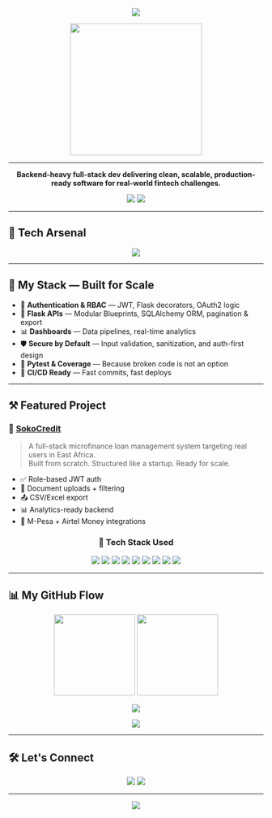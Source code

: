 <!-- Kane7th GitHub Profile README -->

<p align="center">
  <img src="https://readme-typing-svg.herokuapp.com?font=Fira+Code&weight=700&size=26&duration=3000&pause=800&color=F97316&center=true&vCenter=true&width=700&lines=Hey+there%2C+I'm+Kane+%F0%9F%91%8B%F0%9F%8F%BE;Full-Stack+Engineer+%F0%9F%94%A5;Backend+Architect+%7C+Flask+%7C+PostgreSQL;React+%7C+Tailwind+%7C+Redux+Toolkit;Clean+Code+%E2%9C%94%EF%B8%8F+Real+Impact+%E2%9C%A8+No+Excuses" />
</p>

<p align="center">
  <img src="https://media.tenor.com/rePDfDWO3XoAAAAd/hacker-hacking.gif" width="260"/>
</p>

---

<p align="center">
  <b>Backend-heavy full-stack dev delivering clean, scalable, production-ready software for real-world fintech challenges.</b>
</p>

<p align="center">
  <a href="https://github.com/Kane7th"><img src="https://img.shields.io/github/followers/Kane7th?label=Follow&style=social" /></a>
  <a href="#"><img src="https://komarev.com/ghpvc/?username=Kane7th&style=flat&color=orange" /></a>
</p>

---

## 🧠 Tech Arsenal

<p align="center">
  <img src="https://skillicons.dev/icons?i=python,flask,postgresql,react,redux,javascript,tailwind,html,css,docker,git,vscode,postman" />
</p>

---

## 🧱 My Stack — Built for Scale

- 🔐 **Authentication & RBAC** — JWT, Flask decorators, OAuth2 logic
- 🚀 **Flask APIs** — Modular Blueprints, SQLAlchemy ORM, pagination & export
- 📊 **Dashboards** — Data pipelines, real-time analytics
- 🛡 **Secure by Default** — Input validation, sanitization, and auth-first design
- 🧪 **Pytest & Coverage** — Because broken code is not an option
- 🧰 **CI/CD Ready** — Fast commits, fast deploys

---

## ⚒️ Featured Project

### 🔗 [SokoCredit](https://github.com/Kane7th/SokoCredit)
> A full-stack microfinance loan management system targeting real users in East Africa.  
> Built from scratch. Structured like a startup. Ready for scale.

- ✅ Role-based JWT auth
- 📁 Document uploads + filtering
- 📤 CSV/Excel export
- 📊 Analytics-ready backend
- 💸 M-Pesa + Airtel Money integrations

<h3 align="center">🚀 Tech Stack Used</h3>

<p align="center">
  <img src="https://img.shields.io/badge/Python-3670A0?style=for-the-badge&logo=python&logoColor=white" />
  <img src="https://img.shields.io/badge/Flask-000000?style=for-the-badge&logo=flask&logoColor=white" />
  <img src="https://img.shields.io/badge/PostgreSQL-316192?style=for-the-badge&logo=postgresql&logoColor=white" />
  <img src="https://img.shields.io/badge/React-20232A?style=for-the-badge&logo=react&logoColor=61DAFB" />
  <img src="https://img.shields.io/badge/Redux-593D88?style=for-the-badge&logo=redux&logoColor=white" />
  <img src="https://img.shields.io/badge/TailwindCSS-38B2AC?style=for-the-badge&logo=tailwind-css&logoColor=white" />
  <img src="https://img.shields.io/badge/JavaScript-F7DF1E?style=for-the-badge&logo=javascript&logoColor=black" />
  <img src="https://img.shields.io/badge/Docker-2496ED?style=for-the-badge&logo=docker&logoColor=white" />
  <img src="https://img.shields.io/badge/Git-F05032?style=for-the-badge&logo=git&logoColor=white" />
</p>


---

## 📊 My GitHub Flow

<p align="center">
  <img src="https://github-readme-stats.vercel.app/api?username=Kane7th&show_icons=true&count_private=true&theme=radical&hide=stars" height="160"/>
  <img src="https://github-readme-streak-stats.herokuapp.com/?user=Kane7th&theme=radical" height="160"/>
</p>

<p align="center">
  <img src="https://github-profile-trophy.vercel.app/?username=Kane7th&theme=onedark&no-bg=true&no-frame=true&margin-w=10&column=7" />
</p>

<p align="center">
  <img src="https://github-readme-activity-graph.vercel.app/graph?username=Kane7th&theme=react-dark&area=true&hide_border=true" />
</p>

---

## 🛠 Let's Connect

<p align="center">
  <a href="mailto:onekaneldn@gmail.com"><img src="https://img.shields.io/badge/Email-Developer%20Mail-orange?style=for-the-badge&logo=gmail" /></a>
  <a href="https://github.com/Kane7th"><img src="https://img.shields.io/badge/GitHub-Kane7th-181717?style=for-the-badge&logo=github&logoColor=white" /></a>
</p>

---

<p align="center">
  <img src="https://readme-typing-svg.demolab.com?font=Fira+Code&size=18&duration=3000&pause=800&color=10B981&center=true&vCenter=true&width=600&lines=I+don't+write+code...+I+build+software+that+works." />
</p>
